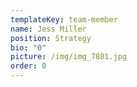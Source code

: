 ```yaml
---
templateKey: team-member
name: Jess Miller
position: Strategy
bio: "0"
picture: /img/img_7801.jpg
order: 0
---
```

